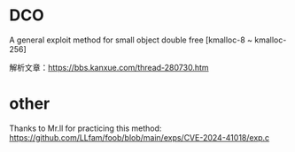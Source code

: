 # DCO
A general exploit method for small object double free [kmalloc-8 ~ kmalloc-256]

解析文章：https://bbs.kanxue.com/thread-280730.htm

# other
Thanks to Mr.ll for practicing this method: https://github.com/LLfam/foob/blob/main/exps/CVE-2024-41018/exp.c
